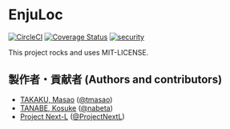 # EnjuLoc
[![CircleCI](https://circleci.com/gh/next-l/enju_loc.svg?style=svg)](https://circleci.com/gh/next-l/enju_loc)
[![Coverage Status](https://coveralls.io/repos/github/next-l/enju_loc/badge.svg?branch=master)](https://coveralls.io/github/next-l/enju_loc?branch=master)
[![security](https://hakiri.io/github/next-l/enju_loc/master.svg)](https://hakiri.io/github/next-l/enju_loc/master)

This project rocks and uses MIT-LICENSE.

## 製作者・貢献者 (Authors and contributors)
* [TAKAKU, Masao](https://github.com/masao) ([@tmasao](https://twitter.com/tmasao))
* [TANABE, Kosuke](https://github.com/nabeta) ([@nabeta](https://twitter.com/nabeta))
* [Project Next-L](https://www.next-l.jp) ([@ProjectNextL](https://twitter.com/ProjectNextL))

